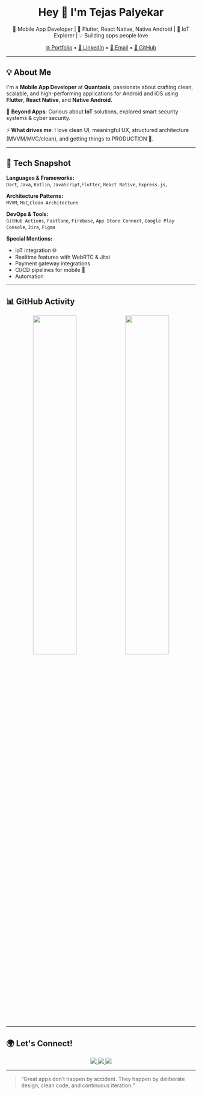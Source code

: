 <h1 align="center">Hey 👋 I'm Tejas Palyekar</h1>

<p align="center">
    🚀 Mobile App Developer | 📱 Flutter, React Native, Native Android | 🔌 IoT Explorer | 💡 Building apps people love
</p>

<p align="center">
    <a href="https://tejas-portfolio-f3f67.web.app/">🌐 Portfolio</a> • 
    <a href="https://www.linkedin.com/in/tejas-palyekar/">💼 LinkedIn</a> • 
    <a href="mailto:tejaspalyekar18@gmail.com">📧 Email</a> • 
    <a href="https://github.com/TejasPalyekar">🐙 GitHub</a>
</p>

---

## 💡 About Me

I'm a **Mobile App Developer** at **Quantasis**, passionate about crafting clean, scalable, and high-performing applications for Android and iOS using **Flutter**, **React Native**, and **Native Android**.

👀 **Beyond Apps**: Curious about **IoT** solutions, explored smart security systems & cyber security.

⚡ **What drives me**: I love clean UI, meaningful UX, structured architecture (MVVM/MVC/clean), and getting things to PRODUCTION 🚀.

---

## 🚀 Tech Snapshot

**Languages & Frameworks:**  
`Dart`, `Java`, `Kotlin`, `JavaScript`,`Flutter`, `React Native`, `Express.js,`

**Architecture Patterns:**  
`MVVM`, `MVC`,`Clean Architecture`

**DevOps & Tools:**  
`GitHub Actions`, `Fastlane`, `Firebase`, `App Store Connect`, `Google Play Console`, `Jira`, `Figma`

**Special Mentions:**  
- IoT integration 🌐  
- Realtime features with WebRTC & Jitsi
- Payment gateway integrations 
- CI/CD pipelines for mobile 📲
- Automation

---

## 📊 GitHub Activity

<p align="center">
  <img src="https://github-readme-stats.vercel.app/api?username=TejasPalyekar&show_icons=true&theme=tokyonight" width="48%">
  <img src="https://github-readme-stats.vercel.app/api/top-langs/?username=TejasPalyekar&layout=compact&theme=tokyonight" width="48%">
</p>

---

## 🌍 Let's Connect!

<p align="center">
  <a href="https://www.linkedin.com/in/tejas-palyekar/">
    <img src="https://img.shields.io/badge/LinkedIn-Tejas_Palyekar-blue?style=for-the-badge&logo=linkedin" />
  </a>
  <a href="https://tejas-portfolio-f3f67.web.app/">
    <img src="https://img.shields.io/badge/Portfolio-View-green?style=for-the-badge&logo=google-chrome" />
  </a>
  <a href="https://github.com/TejasPalyekar">
    <img src="https://img.shields.io/badge/GitHub-Tejas_Palyekar-black?style=for-the-badge&logo=github" />
  </a>
</p>

---

> “Great apps don’t happen by accident. They happen by deliberate design, clean code, and continuous iteration.”


